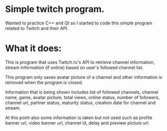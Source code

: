 # Simple twitch program.
Wanted to practice C++ and Qt so I started to code this simple program related to Twitch and their API.

# What it does:
This is program that uses Twitch.tv's API to retrieve channel information,
stream information (if online) based on user's followed channel list.

This program only saves avatar picture of a channel and other information
is removed when the program is closed. 

Information that is being shown includes list of followed channels, channel name, game, avatar
picture, total views, online status, number of followers, channel url,
partner status, maturity status, creation date for channel and stream.

At this point also some information is taken but not used such as profile banner url, video banner url,
channel id, delay and preview picture url.
